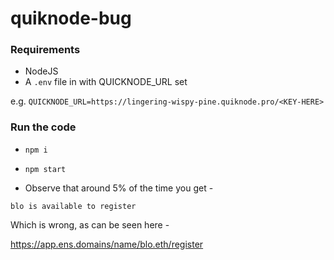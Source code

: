 # quiknode-bug

### Requirements

- NodeJS
- A `.env` file in with QUICKNODE_URL set

e.g. `QUICKNODE_URL=https://lingering-wispy-pine.quiknode.pro/<KEY-HERE>`

### Run the code

- `npm i`
- `npm start`

- Observe that around 5% of the time you get -

`blo is available to register`

Which is wrong, as can be seen here -

https://app.ens.domains/name/blo.eth/register
